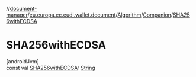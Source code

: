 //[document-manager](../../../../index.md)/[eu.europa.ec.eudi.wallet.document](../../index.md)/[Algorithm](../index.md)/[Companion](index.md)/[SHA256withECDSA](-s-h-a256with-e-c-d-s-a.md)

# SHA256withECDSA

[androidJvm]\
const
val [SHA256withECDSA](-s-h-a256with-e-c-d-s-a.md): [String](https://kotlinlang.org/api/latest/jvm/stdlib/kotlin/-string/index.html)
